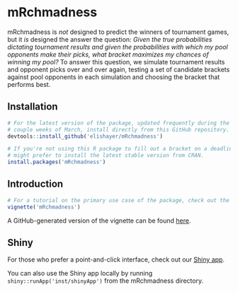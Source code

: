 # mRchmadness
mRchmadness is *not* designed to predict the winners of tournament games, but
it *is* designed the answer the question: *Given the true probabilities
dictating tournament results and given the probabilities with which my pool
opponents make their picks, what bracket maximizes my chances of winning my
pool?* To answer this question, we simulate tournament results and opponent
picks over and over again, testing a set of candidate brackets against pool
opponents in each simulation and choosing the bracket that performs best.

## Installation

``` r
# For the latest version of the package, updated frequently during the first
# couple weeks of March, install directly from this GitHub repository.
devtools::install_github('elishayer/mRchmadness')

# If you're not using this R package to fill out a bracket on a deadline, you
# might prefer to install the latest stable version from CRAN.
install.packages('mRchmadness')
```

## Introduction

``` r
# For a tutorial on the primary use case of the package, check out the vignette
vignette('mRchmadness')
```

A GitHub-generated version of the vignette can be found [here](https://github.com/elishayer/mRchmadness/blob/master/vignettes/mRchmadness.Rmd).

## Shiny

For those who prefer a point-and-click interface, check out our
[Shiny app](https://saberpowers.shinyapps.io/mRchmadness/).

You can also use the Shiny app locally by running
`shiny::runApp('inst/shinyApp')` from the mRchmadness directory.
